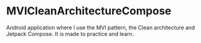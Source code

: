 # MVICleanArchitectureCompose
Android application where I use the MVI pattern, the Clean architecture and Jetpack Compose. It is made to practice and learn.
